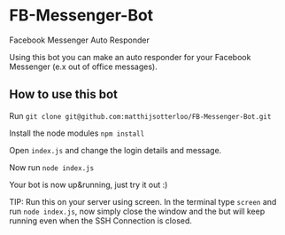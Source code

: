 # FB-Messenger-Bot
Facebook Messenger Auto Responder

Using this bot you can make an auto responder for your Facebook Messenger (e.x out of office messages).

## How to use this bot ##

Run `git clone git@github.com:matthijsotterloo/FB-Messenger-Bot.git`

Install the node modules `npm install`

Open `index.js` and change the login details and message.

Now run `node index.js`

Your bot is now up&running, just try it out :)

TIP: Run this on your server using screen. In the terminal type `screen` and run `node index.js`, now simply close the window and the but will keep running even when the SSH Connection is closed.
